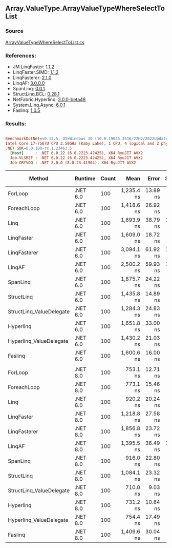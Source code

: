 ﻿## Array.ValueType.ArrayValueTypeWhereSelectToList

### Source
[ArrayValueTypeWhereSelectToList.cs](../LinqBenchmarks/Array/ValueType/ArrayValueTypeWhereSelectToList.cs)

### References:
- JM.LinqFaster: [1.1.2](https://www.nuget.org/packages/JM.LinqFaster/1.1.2)
- LinqFaster.SIMD: [1.1.2](https://www.nuget.org/packages/LinqFaster.SIMD/1.0.3)
- LinqFasterer: [2.1.0](https://www.nuget.org/packages/LinqFasterer/2.1.0)
- LinqAF: [3.0.0.0](https://www.nuget.org/packages/LinqAF/3.0.0.0)
- SpanLinq: [0.0.1](https://www.nuget.org/packages/SpanLinq/0.0.1)
- StructLinq.BCL: [0.28.1](https://www.nuget.org/packages/StructLinq/0.28.1)
- NetFabric.Hyperlinq: [3.0.0-beta48](https://www.nuget.org/packages/NetFabric.Hyperlinq/3.0.0-beta48)
- System.Linq.Async: [6.0.1](https://www.nuget.org/packages/System.Linq.Async/6.0.1)
- Faslinq: [1.0.5](https://www.nuget.org/packages/Faslinq/1.0.5)

### Results:
``` ini

BenchmarkDotNet=v0.13.5, OS=Windows 10 (10.0.19045.3516/22H2/2022Update)
Intel Core i7-7567U CPU 3.50GHz (Kaby Lake), 1 CPU, 4 logical and 2 physical cores
.NET SDK=8.0.100-rc.1.23463.5
  [Host]     : .NET 6.0.22 (6.0.2223.42425), X64 RyuJIT AVX2
  Job-VLSRZF : .NET 6.0.22 (6.0.2223.42425), X64 RyuJIT AVX2
  Job-CRYVOQ : .NET 8.0.0 (8.0.23.41904), X64 RyuJIT AVX2


```
|                   Method |  Runtime | Count |       Mean |    Error |    StdDev |     Median |        Ratio | RatioSD |   Gen0 | Allocated | Alloc Ratio |
|------------------------- |--------- |------ |-----------:|---------:|----------:|-----------:|-------------:|--------:|-------:|----------:|------------:|
|                  ForLoop | .NET 6.0 |   100 | 1,235.4 ns | 13.89 ns |  12.31 ns | 1,232.1 ns |     baseline |         | 3.8605 |    7.9 KB |             |
|              ForeachLoop | .NET 6.0 |   100 | 1,418.6 ns | 26.92 ns |  57.37 ns | 1,402.8 ns | 1.21x slower |   0.03x | 3.8605 |    7.9 KB |  1.00x more |
|                     Linq | .NET 6.0 |   100 | 1,693.9 ns | 38.79 ns | 110.68 ns | 1,691.5 ns | 1.39x slower |   0.08x | 3.9673 |   8.11 KB |  1.03x more |
|               LinqFaster | .NET 6.0 |   100 | 1,609.0 ns | 18.72 ns |  14.62 ns | 1,606.0 ns | 1.30x slower |   0.02x | 6.4087 |   13.1 KB |  1.66x more |
|             LinqFasterer | .NET 6.0 |   100 | 3,094.1 ns | 61.92 ns | 178.67 ns | 3,096.5 ns | 2.53x slower |   0.16x | 9.0332 |  18.48 KB |  2.34x more |
|                   LinqAF | .NET 6.0 |   100 | 2,500.2 ns | 59.93 ns | 170.01 ns | 2,460.4 ns | 2.09x slower |   0.14x | 3.8605 |    7.9 KB |  1.00x more |
|                 SpanLinq | .NET 6.0 |   100 | 1,875.7 ns | 24.22 ns |  22.65 ns | 1,877.2 ns | 1.52x slower |   0.03x | 3.8605 |    7.9 KB |  1.00x more |
|               StructLinq | .NET 6.0 |   100 | 1,435.8 ns | 14.89 ns |  12.43 ns | 1,434.1 ns | 1.16x slower |   0.02x | 1.7204 |   3.52 KB |  2.24x less |
| StructLinq_ValueDelegate | .NET 6.0 |   100 | 1,284.3 ns | 24.83 ns |  23.22 ns | 1,277.2 ns | 1.04x slower |   0.02x | 1.6766 |   3.43 KB |  2.30x less |
|                Hyperlinq | .NET 6.0 |   100 | 1,651.8 ns | 33.00 ns |  75.15 ns | 1,620.3 ns | 1.37x slower |   0.08x | 1.6747 |   3.43 KB |  2.30x less |
|  Hyperlinq_ValueDelegate | .NET 6.0 |   100 | 1,430.2 ns | 21.03 ns |  16.42 ns | 1,425.9 ns | 1.16x slower |   0.02x | 1.6766 |   3.43 KB |  2.30x less |
|                  Faslinq | .NET 6.0 |   100 | 1,600.6 ns | 16.00 ns |  14.18 ns | 1,601.4 ns | 1.30x slower |   0.02x | 6.1531 |  12.58 KB |  1.59x more |
|                          |          |       |            |          |           |            |              |         |        |           |             |
|                  ForLoop | .NET 8.0 |   100 |   753.1 ns | 12.71 ns |  16.53 ns |   748.6 ns |     baseline |         | 3.8605 |    7.9 KB |             |
|              ForeachLoop | .NET 8.0 |   100 |   773.1 ns | 15.46 ns |  42.33 ns |   752.7 ns | 1.04x slower |   0.04x | 3.8605 |    7.9 KB |  1.00x more |
|                     Linq | .NET 8.0 |   100 |   920.2 ns | 20.24 ns |  56.75 ns |   892.2 ns | 1.26x slower |   0.10x | 3.9673 |   8.11 KB |  1.03x more |
|               LinqFaster | .NET 8.0 |   100 | 1,218.8 ns | 27.58 ns |  79.58 ns | 1,208.1 ns | 1.63x slower |   0.10x | 6.4087 |   13.1 KB |  1.66x more |
|             LinqFasterer | .NET 8.0 |   100 | 1,856.8 ns | 23.72 ns |  18.52 ns | 1,857.6 ns | 2.48x slower |   0.05x | 9.0332 |  18.48 KB |  2.34x more |
|                   LinqAF | .NET 8.0 |   100 | 1,395.5 ns | 36.49 ns | 105.29 ns | 1,343.2 ns | 1.92x slower |   0.12x | 3.8605 |    7.9 KB |  1.00x more |
|                 SpanLinq | .NET 8.0 |   100 |   916.0 ns | 22.80 ns |  64.30 ns |   882.4 ns | 1.26x slower |   0.10x | 3.8605 |    7.9 KB |  1.00x more |
|               StructLinq | .NET 8.0 |   100 | 1,084.1 ns | 23.32 ns |  66.90 ns | 1,065.9 ns | 1.51x slower |   0.09x | 1.7223 |   3.52 KB |  2.24x less |
| StructLinq_ValueDelegate | .NET 8.0 |   100 |   710.0 ns |  9.03 ns |   7.05 ns |   709.7 ns | 1.05x faster |   0.02x | 1.6775 |   3.43 KB |  2.30x less |
|                Hyperlinq | .NET 8.0 |   100 |   731.2 ns | 10.64 ns |   9.95 ns |   729.9 ns | 1.03x faster |   0.03x | 1.6766 |   3.43 KB |  2.30x less |
|  Hyperlinq_ValueDelegate | .NET 8.0 |   100 |   754.4 ns | 17.49 ns |  50.75 ns |   726.3 ns | 1.02x slower |   0.07x | 1.6775 |   3.43 KB |  2.30x less |
|                  Faslinq | .NET 8.0 |   100 | 1,406.6 ns | 30.04 ns |  84.24 ns | 1,406.4 ns | 1.92x slower |   0.10x | 6.1531 |  12.58 KB |  1.59x more |
